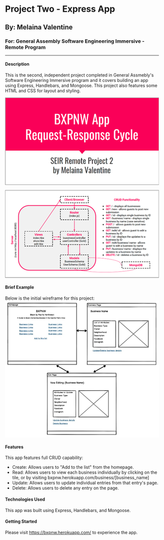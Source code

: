 # Project Two - Express App
## By: Melaina Valentine
### For: General Assembly Software Engineering Immersive - Remote Program
---
#### Description
This is the second, independent project completed in General Assmebly's Software Engineering Immersive program and it covers building an app using Express, Handlebars, and Mongoose. This project also features some HTML and CSS for layout and styling.

![image](BXPNW_Request-Response_Cycle_2.png)

![image](BXPNW_Request-Response_Cycle_1.png)
 
#### Brief Example
Below is the initial wireframe for this project:
![image](BXPNW_Wireframe.jpg)
 
#### Features 
This app features full CRUD capability:
* Create: Allows users to "Add to the list" from the homepage.
* Read: Allows users to view each business individually by clicking on the tile, or by visiting bxpnw.herokuapp.com/business/[business_name]
* Update: Allows users to update individual entries from that entry's page.
* Delete: Allows users to delete any entry on the page.
 
#### Technologies Used
This app was built using Express, Handlebars, and Mongoose.
 
#### Getting Started
Please visit https://bxpnw.herokuapp.com/ to experience the app.

